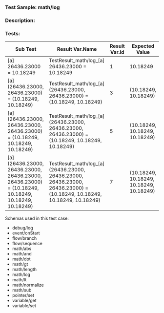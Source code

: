 ### **Test Sample:** math/log
### **Description:** 

### Tests:
| Sub Test | Result Var.Name | Result Var.Id | Expected Value
| ----------- | ----------- | ----------- |----------- |
| [a] 26436.23000 = 10.18249 | TestResult_math/log_[a] 26436.23000 = 10.18249 | 1 | 10.18249
| [a] (26436.23000, 26436.23000) = (10.18249, 10.18249) | TestResult_math/log_[a] (26436.23000, 26436.23000) = (10.18249, 10.18249) | 3 | (10.18249, 10.18249)
| [a] (26436.23000, 26436.23000, 26436.23000) = (10.18249, 10.18249, 10.18249) | TestResult_math/log_[a] (26436.23000, 26436.23000, 26436.23000) = (10.18249, 10.18249, 10.18249) | 5 | (10.18249, 10.18249, 10.18249)
| [a] (26436.23000, 26436.23000, 26436.23000, 26436.23000) = (10.18249, 10.18249, 10.18249, 10.18249) | TestResult_math/log_[a] (26436.23000, 26436.23000, 26436.23000, 26436.23000) = (10.18249, 10.18249, 10.18249, 10.18249) | 7 | (10.18249, 10.18249, 10.18249, 10.18249)

Schemas used in this test case:
- debug/log
- event/onStart
- flow/branch
- flow/sequence
- math/abs
- math/and
- math/dot
- math/gt
- math/length
- math/log
- math/lt
- math/normalize
- math/sub
- pointer/set
- variable/get
- variable/set
